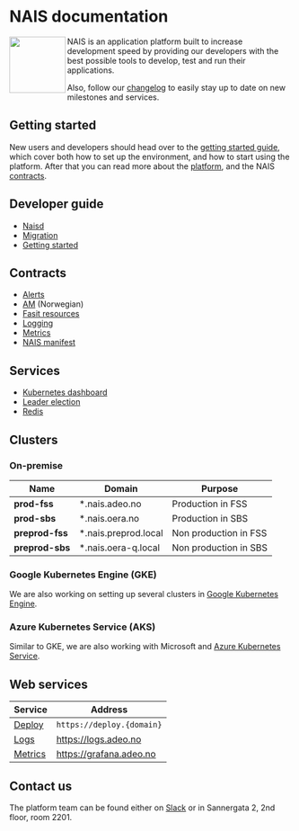 
NAIS documentation
==================
<img align="left" width="100" height="100" src="https://raw.githubusercontent.com/nais/doc/master/doc/media/nais.png">
NAIS is an application platform built to increase development speed by providing our developers with the best possible tools to develop, test and run their applications.

Also, follow our [changelog](/doc/changelog.md) to easily stay up to date on new milestones and services.

## Getting started

New users and developers should head over to the [getting started guide](/doc/dev-guide/README.md#getting-started), which cover both how to set up the environment, and how to start using the platform. After that you can read more about the [platform](/doc/platform.md), and the NAIS [contracts](/README.md#contracts).

## Developer guide

* [Naisd](/doc/dev-guide/naisd.md)
* [Migration](/doc/dev-guide/migration.md)
* [Getting started](/doc/dev-guide/README.md#getting-started)

## Contracts

* [Alerts](/doc/contracts/alerts.md)
* [AM](contracts/am.md) (Norwegian)
* [Fasit resources](/doc/contracts/fasit_resources.md)
* [Logging](/doc/contracts/logging.md)
* [Metrics](/doc/contracts/metrics.md)
* [NAIS manifest](/doc/contracts/README.md#nais-manifest)

## Services

* [Kubernetes dashboard](/doc/services/kubernetes_dashboard.md)
* [Leader election](/doc/services/leader_election.md)
* [Redis](/doc/services/redis.md)

## Clusters

### On-premise

| Name            | Domain               | Purpose               |
| --------------- | -------------------- | --------------------- |
| **prod-fss**    | *.nais.adeo.no       | Production in FSS     |
| **prod-sbs**    | *.nais.oera.no       | Production in SBS     |
| **preprod-fss** | *.nais.preprod.local | Non production in FSS |
| **preprod-sbs** | *.nais.oera-q.local  | Non production in SBS |


### Google Kubernetes Engine (GKE)

We are also working on setting up several clusters in [Google Kubernetes Engine](https://cloud.google.com/kubernetes-engine/).

### Azure Kubernetes Service (AKS)

Similar to GKE, we are also working with Microsoft and [Azure Kubernetes Service](https://azure.microsoft.com/en-us/doc/services/kubernetes-service/).

## Web services

| Service                       | Address                   |
| ----------------------------- | ------------------------- |
| [Deploy](/doc/dev-guide/naisd.md)    | `https://deploy.{domain}` |
| [Logs](/doc/contracts/logging.md)    | https://logs.adeo.no      |
| [Metrics](/doc/contracts/metrics.md) | https://grafana.adeo.no   |

## Contact us

The platform team can be found either on [Slack](https://nav-it.slack.com/messages/C5KUST8N6/) or in Sannergata 2, 2nd floor, room 2201.
